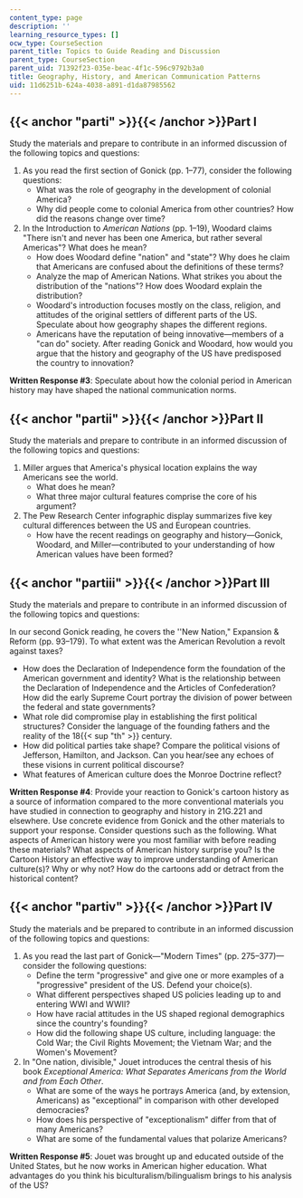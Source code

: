 ```yaml
---
content_type: page
description: ''
learning_resource_types: []
ocw_type: CourseSection
parent_title: Topics to Guide Reading and Discussion
parent_type: CourseSection
parent_uid: 71392f23-035e-beac-4f1c-596c9792b3a0
title: Geography, History, and American Communication Patterns
uid: 11d6251b-624a-4038-a891-d1da87985562
---
```


{{< anchor "parti" >}}{{< /anchor >}}Part I
-------------------------------------------

Study the materials and prepare to contribute in an informed discussion of the following topics and questions:

1.  As you read the first section of Gonick (pp. 1–77), consider the following questions:
    *   What was the role of geography in the development of colonial America?
    *   Why did people come to colonial America from other countries? How did the reasons change over time?
2.  In the Introduction to _American Nations_ (pp. 1–19), Woodard claims "There isn't and never has been one America, but rather several Americas"? What does he mean?
    *   How does Woodard define "nation" and "state"? Why does he claim that Americans are confused about the definitions of these terms?
    *   Analyze the map of American Nations. What strikes you about the distribution of the "nations"? How does Woodard explain the distribution? 
    *   Woodard's introduction focuses mostly on the class, religion, and attitudes of the original settlers of different parts of the US. Speculate about how geography shapes the different regions.
    *   Americans have the reputation of being innovative—members of a "can do" society. After reading Gonick and Woodard, how would you argue that the history and geography of the US have predisposed the country to innovation?

**Written Response #3**: Speculate about how the colonial period in American history may have shaped the national communication norms.

{{< anchor "partii" >}}{{< /anchor >}}Part II
---------------------------------------------

Study the materials and prepare to contribute in an informed discussion of the following topics and questions:

1.  Miller argues that America's physical location explains the way Americans see the world.
    *   What does he mean?
    *   What three major cultural features comprise the core of his argument?
2.  The Pew Research Center infographic display summarizes five key cultural differences between the US and European countries.
    *   How have the recent readings on geography and history—Gonick, Woodard, and Miller—contributed to your understanding of how American values have been formed?

{{< anchor "partiii" >}}{{< /anchor >}}Part III
-----------------------------------------------

Study the materials and prepare to contribute in an informed discussion of the following topics and questions:

In our second Gonick reading, he covers the ''New Nation," Expansion & Reform (pp. 93–179). To what extent was the American Revolution a revolt against taxes?

*   How does the Declaration of Independence form the foundation of the American government and identity? What is the relationship between the Declaration of Independence and the Articles of Confederation? How did the early Supreme Court portray the division of power between the federal and state governments?
*   What role did compromise play in establishing the first political structures? Consider the language of the founding fathers and the reality of the 18{{< sup "th" >}} century.
*   How did political parties take shape? Compare the political visions of Jefferson, Hamilton, and Jackson. Can you hear/see any echoes of these visions in current political discourse?
*   What features of American culture does the Monroe Doctrine reflect?

**Written Response #4**: Provide your reaction to Gonick's cartoon history as a source of information compared to the more conventional materials you have studied in connection to geography and history in 21G.221 and elsewhere. Use concrete evidence from Gonick and the other materials to support your response. Consider questions such as the following. What aspects of American history were you most familiar with before reading these materials? What aspects of American history surprise you? Is the Cartoon History an effective way to improve understanding of American culture(s)? Why or why not? How do the cartoons add or detract from the historical content?

{{< anchor "partiv" >}}{{< /anchor >}}Part IV
---------------------------------------------

Study the materials and be prepared to contribute in an informed discussion of the following topics and questions:

1.  As you read the last part of Gonick—"Modern Times" (pp. 275–377)—consider the following questions: 
    *   Define the term "progressive" and give one or more examples of a "progressive" president of the US. Defend your choice(s).
    *   What different perspectives shaped US policies leading up to and entering WWI and WWII?
    *   How have racial attitudes in the US shaped regional demographics since the country's founding?
    *   How did the following shape US culture, including language: the Cold War; the Civil Rights Movement; the Vietnam War; and the Women's Movement?
2.  In "One nation, divisible," Jouet introduces the central thesis of his book _Exceptional America: What Separates Americans from the World and from Each Other_.
    *   What are some of the ways he portrays America (and, by extension, Americans) as "exceptional" in comparison with other developed democracies?
    *   How does his perspective of "exceptionalism" differ from that of many Americans?
    *   What are some of the fundamental values that polarize Americans?

**Written Response #5**: Jouet was brought up and educated outside of the United States, but he now works in American higher education. What advantages do you think his biculturalism/bilingualism brings to his analysis of the US?